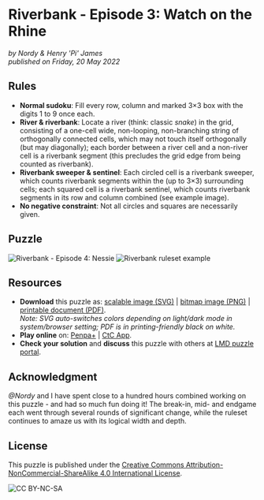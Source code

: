 ﻿# Riverbank - Episode 3: Watch on the Rhine
_by Nordy & Henry 'Pi' James_  
_published on Friday, 20 May 2022_

## Rules
- **Normal sudoku**: Fill every row, column and marked 3×3 box with the digits 1 to 9 once each.
- **River & riverbank**: Locate a river (think: classic _snake_) in the grid, consisting of a one-cell wide, non-looping, non-branching string of orthogonally connected cells, which may not touch itself orthogonally (but may diagonally); each border between a river cell and a non-river cell is a riverbank segment (this precludes the grid edge from being counted as riverbank).
- **Riverbank sweeper & sentinel**: Each circled cell is a riverbank sweeper, which counts riverbank segments within the (up to 3×3) surrounding cells; each squared cell is a riverbank sentinel, which counts riverbank segments in its row and column combined (see example image).
- **No negative constraint**: Not all circles and squares are necessarily given.
## Puzzle
![Riverbank - Episode 4: Nessie](riverbank_4.svg)
![Riverbank ruleset example](riverbank_example.svg)

## Resources
- **Download** this puzzle as: [scalable image (SVG)](riverbank_4.svg) \| [bitmap image (PNG)](riverbank_4.png) \| [printable document (PDF)](riverbank_4.pdf).  
_Note: SVG auto-switches colors depending on light/dark mode in system/browser setting; PDF is in printing-friendly black on white._
- **Play online** on: [Penpa+](riverbank_4_penpa.html) \| [CtC App](riverbank_4_ctc.html).
- **Check your solution** and **discuss** this puzzle with others at [LMD puzzle portal](https://logic-masters.de/Raetselportal/Raetsel/zeigen.php?id=0009YK).

## Acknowledgment
_@Nordy_ and I have spent close to a hundred hours combined working on this puzzle - and had so much fun doing it! The break-in, mid- and endgame each went through several rounds of significant change, while the ruleset continues to amaze us with its logical width and depth.

## License
This puzzle is published under the [Creative Commons Attribution-NonCommercial-ShareAlike 4.0 International License](http://creativecommons.org/licenses/by-nc-sa/4.0/).

![CC BY-NC-SA](https://i.creativecommons.org/l/by-nc-sa/4.0/88x31.png)